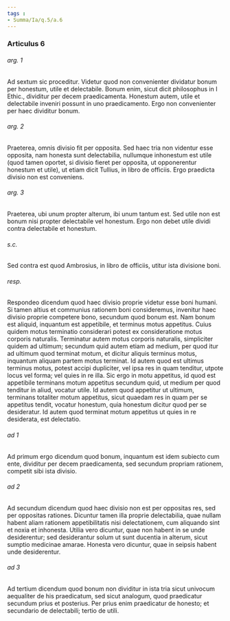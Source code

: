 ```yaml
---
tags : 
- Summa/Ia/q.5/a.6
---
```


### Articulus 6

###### arg. 1
Ad sextum sic proceditur. Videtur quod non convenienter dividatur bonum per honestum, utile et delectabile. Bonum enim, sicut dicit philosophus in I Ethic., dividitur per decem praedicamenta. Honestum autem, utile et delectabile inveniri possunt in uno praedicamento. Ergo non convenienter per haec dividitur bonum.

###### arg. 2
Praeterea, omnis divisio fit per opposita. Sed haec tria non videntur esse opposita, nam honesta sunt delectabilia, nullumque inhonestum est utile (quod tamen oportet, si divisio fieret per opposita, ut opponerentur honestum et utile), ut etiam dicit Tullius, in libro de officiis. Ergo praedicta divisio non est conveniens.

###### arg. 3
Praeterea, ubi unum propter alterum, ibi unum tantum est. Sed utile non est bonum nisi propter delectabile vel honestum. Ergo non debet utile dividi contra delectabile et honestum.

###### s.c.
Sed contra est quod Ambrosius, in libro de officiis, utitur ista divisione boni.

###### resp.
Respondeo dicendum quod haec divisio proprie videtur esse boni humani. Si tamen altius et communius rationem boni consideremus, invenitur haec divisio proprie competere bono, secundum quod bonum est. Nam bonum est aliquid, inquantum est appetibile, et terminus motus appetitus. Cuius quidem motus terminatio considerari potest ex consideratione motus corporis naturalis. Terminatur autem motus corporis naturalis, simpliciter quidem ad ultimum; secundum quid autem etiam ad medium, per quod itur ad ultimum quod terminat motum, et dicitur aliquis terminus motus, inquantum aliquam partem motus terminat. Id autem quod est ultimus terminus motus, potest accipi dupliciter, vel ipsa res in quam tenditur, utpote locus vel forma; vel quies in re illa. Sic ergo in motu appetitus, id quod est appetibile terminans motum appetitus secundum quid, ut medium per quod tenditur in aliud, vocatur utile. Id autem quod appetitur ut ultimum, terminans totaliter motum appetitus, sicut quaedam res in quam per se appetitus tendit, vocatur honestum, quia honestum dicitur quod per se desideratur. Id autem quod terminat motum appetitus ut quies in re desiderata, est delectatio.

###### ad 1
Ad primum ergo dicendum quod bonum, inquantum est idem subiecto cum ente, dividitur per decem praedicamenta, sed secundum propriam rationem, competit sibi ista divisio.

###### ad 2
Ad secundum dicendum quod haec divisio non est per oppositas res, sed per oppositas rationes. Dicuntur tamen illa proprie delectabilia, quae nullam habent aliam rationem appetibilitatis nisi delectationem, cum aliquando sint et noxia et inhonesta. Utilia vero dicuntur, quae non habent in se unde desiderentur; sed desiderantur solum ut sunt ducentia in alterum, sicut sumptio medicinae amarae. Honesta vero dicuntur, quae in seipsis habent unde desiderentur.

###### ad 3
Ad tertium dicendum quod bonum non dividitur in ista tria sicut univocum aequaliter de his praedicatum, sed sicut analogum, quod praedicatur secundum prius et posterius. Per prius enim praedicatur de honesto; et secundario de delectabili; tertio de utili.

